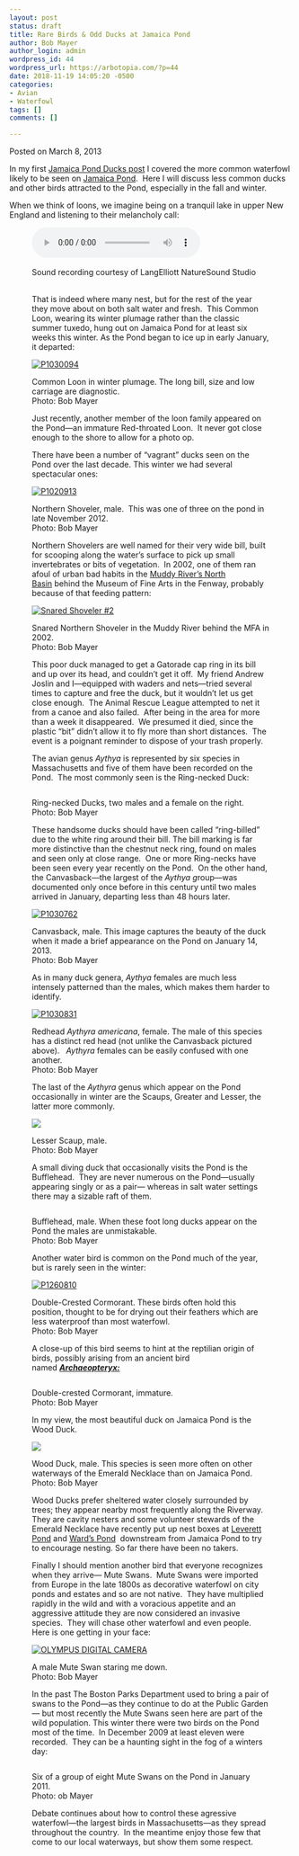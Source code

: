 ```yaml
---
layout: post
status: draft
title: Rare Birds & Odd Ducks at Jamaica Pond
author: Bob Mayer
author_login: admin
wordpress_id: 44
wordpress_url: https://arbotopia.com/?p=44
date: 2018-11-19 14:05:20 -0500
categories:
- Avian
- Waterfowl
tags: []
comments: []

---
```

<p>Posted on March 8, 2013</a></p>

<p>In my first <a href="http://www.arbotopia.com/birdjamaica-pond-ducks/">Jamaica Pond Ducks post</a> I covered the more common waterfowl likely to be seen on <a href="https://web.archive.org/web/20140426115604/https://www.google.com/maps/ms?msa=0&msid=217541233018515973334.0004d3f5dfbfb11f8bc5f&ie=UTF8&ll=42.309117,-71.112356&spn=0.056111,0.080166&t=m&z=14&vpsrc=6&iwloc=0004d3f5e8b64e73efc5f" target="_blank" rel="noreferrer noopener">Jamaica Pond</a>.  Here I will discuss less common ducks and other birds attracted to the Pond, especially in the fall and winter.</p>

<p>When we think of loons, we imagine being on a tranquil lake in upper New England and listening to their melancholy call:</p>

<p><!-- wp:audio {"id":356} --></p>
<figure class="wp-block-audio"><audio controls src="/images/2018/11/Com-Loon.wav"></audio><br />
<figcaption><br>Sound recording courtesy of LangElliott NatureSound Studio <br> </figcaption>

<p><!-- /wp:audio --></p>

<p>That is indeed where many nest, but for the rest of the year they move about on both salt water and fresh.  This Common Loon, wearing its winter plumage rather than the classic summer tuxedo, hung out on Jamaica Pond for at least six weeks this winter. As the Pond began to ice up in early January, it departed:</p>

<p><!-- wp:image {"id":176,"linkDestination":"custom"} --></p>
<a href="http://www.arbotopia.com/rare-birds-odd-ducks-at-jamaica-pond/p1030094/"><img src="/images/2013/02/P1030094.jpg" alt="P1030094" class="wp-image-176"/></a>

<p>Common Loon in winter plumage. The long bill, size and low carriage are diagnostic.<br>Photo: Bob Mayer</p>

<p>Just recently, another member of the loon family appeared on the Pond—an immature Red-throated Loon.  It never got close enough to the shore to allow for a photo op.</p>

<p>There have been a number of “vagrant” ducks seen on the Pond over the last decade. This winter we had several spectacular ones:</p>

<p><!-- wp:image {"id":173,"linkDestination":"custom"} --></p>
<a href="http://www.arbotopia.com/rare-birds-odd-ducks-at-jamaica-pond/p1020913/"><img src="/images/2013/01/P1020913.jpg" alt="P1020913" class="wp-image-173"/></a>

<p>Northern Shoveler, male.  This was one of three on the pond in late November 2012.<br>Photo: Bob Mayer</p>

<p>Northern Shovelers are well named for their very wide bill, built for scooping along the water’s surface to pick up small invertebrates or bits of vegetation.  In 2002, one of them ran afoul of urban bad habits in the <a href="https://web.archive.org/web/20140426115604/https://www.google.com/maps/ms?msa=0&msid=217541233018515973334.0004d3f5dfbfb11f8bc5f&ie=UTF8&ll=42.340854,-71.095555&spn=0.007042,0.010021&t=m&z=17&vpsrc=6&iwloc=0004d6f87eeeb073c2c5c" target="_blank" rel="noreferrer noopener">Muddy River’s North Basin</a> behind the Museum of Fine Arts in the Fenway, probably because of that feeding pattern:</p>

<p><!-- wp:image {"id":177,"linkDestination":"custom"} --></p>
<a href="http://www.arbotopia.com/rare-birds-odd-ducks-at-jamaica-pond/snared-shoveler-2/"><img src="/images/2013/02/Snared-Shoveler-2.jpg" alt="Snared Shoveler #2" class="wp-image-177"/></a>

<p>Snared Northern Shoveler in the Muddy River behind the MFA in 2002.<br>Photo: Bob Mayer</p>

<p>This poor duck managed to get a Gatorade cap ring in its bill and up over its head, and couldn’t get it off.  My friend Andrew Joslin and I—equipped with waders and nets—tried several times to capture and free the duck, but it wouldn’t let us get close enough.  The Animal Rescue League attempted to net it from a canoe and also failed.  After being in the area for more than a week it disappeared.  We presumed it died, since the plastic “bit” didn’t allow it to fly more than short distances.  The event is a poignant reminder to dispose of your trash properly.</p>

<p>The avian genus<em> Aythya </em>is represented by six species in Massachusetts and five of them have been recorded on the Pond.  The most commonly seen is the Ring-necked Duck:</p>

<p><!-- wp:image {"id":305} --></p>
<img src="/images//2018/11/Ring-necked-DuckJPG.jpg?fit=525%2C398&ssl=1" alt="" class="wp-image-305"/>

<p>Ring-necked Ducks, two males and a female on the right.<br>Photo: Bob Mayer</p>

<p>These handsome ducks should have been called “ring-billed” due to the white ring around their bill. The bill marking is far more distinctive than the chestnut neck ring, found on males and seen only at close range.  One or more Ring-necks have been seen every year recently on the Pond.  On the other hand, the Canvasback—the largest of the <em>Aythya g</em>roup—was documented only once before in this century until two males arrived in January, departing less than 48 hours later.</p>

<p><!-- wp:image {"id":183,"linkDestination":"custom"} --></p>
<a href="/images/2013/02/P1030762.jpg"><img src="/images/2013/02/P1030762.jpg" alt="P1030762" class="wp-image-183"/></a>

<p>Canvasback, male. This image captures the beauty of the duck when it made a brief appearance on the Pond on January 14, 2013.<br>Photo: Bob Mayer</p>

<p>As in many duck genera, <em>Aythya</em> females are much less intensely patterned than the males, which makes them harder to identify.</p>

<p><!-- wp:image {"id":184,"linkDestination":"custom"} --></p>
<a href="/images/2013/02/P1030831.jpg"><img src="/images/2013/02/P1030831.jpg" alt="P1030831" class="wp-image-184"/></a>

<p>Redhead <em>Aythyra americana</em>, female. The male of this species has a distinct red head (not unlike the Canvasback pictured above).   <em>Aythyra</em> females can be easily confused with one another.<br>Photo: Bob Mayer</p>

<p>The last of the <em>Aythyra</em> genus which appear on the Pond occasionally in winter are the Scaups, Greater and Lesser, the latter more commonly.</p>

![](/images/P1020942-1.jpg)

<p>Lesser Scaup, male.<br>Photo: Bob Mayer</p>

<p>A small diving duck that occasionally visits the Pond is the Bufflehead.  They are never numerous on the Pond—usually appearing singly or as a pair— whereas in salt water settings there may a sizable raft of them.</p>

<p><!-- wp:image {"id":301} --></p>
<img src="/images//2018/11/P1010836.jpg?fit=525%2C347&ssl=1" alt="" class="wp-image-301"/>

<p>Bufflehead, male. When these foot long ducks appear on the Pond the males are unmistakable.<br>Photo: Bob Mayer</p>

<p>Another water bird is common on the Pond much of the year, but is rarely seen in the winter:</p>

<p><!-- wp:image {"id":187,"linkDestination":"custom"} --></p>
<a href="/images/2013/02/P1260810.jpg"><img src="/images/2013/02/P1260810.jpg" alt="P1260810" class="wp-image-187"/></a>

<p>Double-Crested Cormorant. These birds often hold this position, thought to be for drying out their feathers which are less waterproof than most waterfowl.<br>Photo: Bob Mayer</p>

<p>A close-up of this bird seems to hint at the reptilian origin of birds, possibly arising from an ancient bird named <em><strong><a href="http://en.wikipedia.org/wiki/Archaeopteryx">Archaeopteryx:</a></strong></em></p>

<p><!-- wp:image {"id":302} --></p>
<img src="https://i2.wp.com/arbotopia.com/wp-content/uploads/2018/11/P1030585.jpg?fit=525%2C434&ssl=1" alt="" class="wp-image-302"/>

<p>Double-crested Cormorant, immature. <br>Photo: Bob Mayer</p>

<p>In my view, the most beautiful duck on Jamaica Pond is the Wood Duck.</p>

![](/images/P1010016-1.jpg)

<p>Wood Duck, male. This species is seen more often on other waterways of the Emerald Necklace than on Jamaica Pond.<br>Photo: Bob Mayer</p>

<p>Wood Ducks prefer sheltered water closely surrounded by trees; they appear nearby most frequently along the Riverway.  They are cavity nesters and some volunteer stewards of the Emerald Necklace have recently put up nest boxes at <a href="https://web.archive.org/web/20140426115604/https://www.google.com/maps/ms?msa=0&msid=217541233018515973334.0004d3f5dfbfb11f8bc5f&ie=UTF8&t=m&vpsrc=0&ll=42.331726,-71.110489&spn=0.006797,0.010021&z=17&iwloc=0004d6f8a02941187a98f" target="_blank" rel="noreferrer noopener">Leverett Pond</a> and <a href="https://web.archive.org/web/20140426115604/https://www.google.com/maps/ms?msa=0&msid=217541233018515973334.0004d3f5dfbfb11f8bc5f&ie=UTF8&t=m&vpsrc=6&ll=42.325349,-71.120231&spn=0.013596,0.020041&z=16&iwloc=0004d6f8a46be4dcf4fb1" target="_blank" rel="noreferrer noopener">Ward’s Pond</a>  downstream from Jamaica Pond to try to encourage nesting. So far there have been no takers.</p>

<p>Finally I should mention another bird that everyone recognizes when they arrive— Mute Swans.  Mute Swans were imported from Europe in the late 1800s as decorative waterfowl on city ponds and estates and so are not native.  They have multiplied rapidly in the wild and with a voracious appetite and an aggressive attitude they are now considered an invasive species.  They will chase other waterfowl and even people. Here is one getting in your face:</p>

<p><!-- wp:image {"id":239,"linkDestination":"custom"} --></p>
<a href="/images/2013/02/P1010021.jpg"><img src="/images/2013/02/P1010021.jpg" alt="OLYMPUS DIGITAL CAMERA" class="wp-image-239"/></a>

<p>A male Mute Swan staring me down.<br>Photo: Bob Mayer</p>

<p>In the past The Boston Parks Department used to bring a pair of swans to the Pond—as they continue to do at the Public Garden— but most recently the Mute Swans seen here are part of the wild population. This winter there were two birds on the Pond most of the time.  In December 2009 at least eleven were recorded.  They can be a haunting sight in the fog of a winters day:</p>

<p><!-- wp:image {"id":303} --></p>
<img src="https://i1.wp.com/arbotopia.com/wp-content/uploads/2018/11/P1290387.jpg?fit=525%2C280&ssl=1" alt="" class="wp-image-303"/>

<p><!-- wp:paragraph {"align":"left"} --></p>
<p style="text-align:left">Six of a group of eight Mute Swans on the Pond in January 2011.<br>Photo: ob Mayer</p>

<p>Debate continues about how to control these agressive waterfowl—the largest birds in Massachusetts—as they spread throughout the country.  In the meantime enjoy those few that come to our local waterways, but show them some respect.</p>